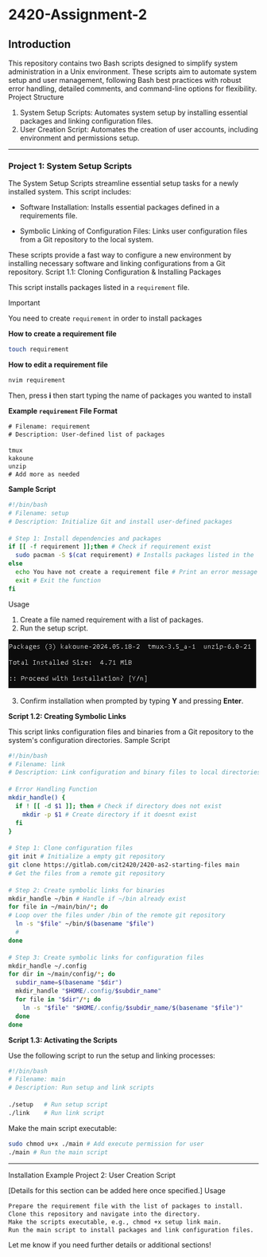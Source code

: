 # 2420-Assignment-2
## Introduction

This repository contains two Bash scripts designed to simplify system administration in a Unix environment. These scripts aim to automate system setup and user management, following Bash best practices with robust error handling, detailed comments, and command-line options for flexibility.
Project Structure

1. System Setup Scripts: Automates system setup by installing essential packages and linking configuration files.
2. User Creation Script: Automates the creation of user accounts, including environment and permissions setup.
---
### Project 1: System Setup Scripts

The System Setup Scripts streamline essential setup tasks for a newly installed system. This script includes:

* Software Installation: Installs essential packages defined in a requirements file.

* Symbolic Linking of Configuration Files: Links user configuration files from a Git repository to the local system.

These scripts provide a fast way to configure a new environment by installing necessary software and linking configurations from a Git repository.
Script 1.1: Cloning Configuration & Installing Packages

This script installs packages listed in a `requirement` file.

> [!IMPORTANT]
> You need to create `requirement` in order to install packages

**How to create a requirement file**
```bash
touch requirement
```
**How to edit a requirement file**
```bash
nvim requirement
```
Then, press **i** then start typing the name of packages you wanted to install

**Example `requirement` File Format**
```
# Filename: requirement
# Description: User-defined list of packages

tmux
kakoune
unzip
# Add more as needed
```


**Sample Script**
```bash
#!/bin/bash
# Filename: setup
# Description: Initialize Git and install user-defined packages

# Step 1: Install dependencies and packages
if [[ -f requirement ]];then # Check if requirement exist
  sudo pacman -S $(cat requirement) # Installs packages listed in the 'requirement' file
else
  echo You have not create a requirement file # Print an error message
  exit # Exit the function
fi
```
Usage

1. Create a file named requirement with a list of packages.
2. Run the setup script.

![alt_text](https://github.com/tony-nlc/2420-Assignment-2/blob/main/assets/install.png)

3. Confirm installation when prompted by typing **Y** and pressing **Enter**.

**Script 1.2: Creating Symbolic Links**

This script links configuration files and binaries from a Git repository to the system's configuration directories.
Sample Script
```bash
#!/bin/bash
# Filename: link
# Description: Link configuration and binary files to local directories

# Error Handling Function
mkdir_handle() {
  if ! [[ -d $1 ]]; then # Check if directory does not exist
    mkdir -p $1 # Create directory if it doesnt exist
  fi
}

# Step 1: Clone configuration files
git init # Initialize a empty git repository
git clone https://gitlab.com/cit2420/2420-as2-starting-files main 
# Get the files from a remote git repository

# Step 2: Create symbolic links for binaries
mkdir_handle ~/bin # Handle if ~/bin already exist
for file in ~/main/bin/*; do 
# Loop over the files under /bin of the remote git repository
  ln -s "$file" ~/bin/$(basename "$file")
  #
done

# Step 3: Create symbolic links for configuration files
mkdir_handle ~/.config
for dir in ~/main/config/*; do
  subdir_name=$(basename "$dir")
  mkdir_handle "$HOME/.config/$subdir_name"
  for file in "$dir"/*; do
    ln -s "$file" "$HOME/.config/$subdir_name/$(basename "$file")"
  done
done
```
**Script 1.3: Activating the Scripts**

Use the following script to run the setup and linking processes:
```bash
#!/bin/bash
# Filename: main
# Description: Run setup and link scripts

./setup   # Run setup script
./link    # Run link script
```
Make the main script executable:

```bash
sudo chmod u+x ./main # Add execute permission for user
./main # Run the main script
```
---

Installation Example
Project 2: User Creation Script

[Details for this section can be added here once specified.]
Usage

    Prepare the requirement file with the list of packages to install.
    Clone this repository and navigate into the directory.
    Make the scripts executable, e.g., chmod +x setup link main.
    Run the main script to install packages and link configuration files.

Let me know if you need further details or additional sections!